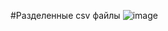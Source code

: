 #Разделенные csv файлы
![image](https://user-images.githubusercontent.com/119508764/210079119-0922c346-79de-4c2d-b821-e5fa417b74f3.png)
